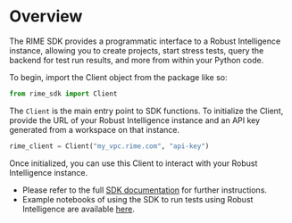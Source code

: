 # Overview

The RIME SDK provides a programmatic interface to a Robust Intelligence instance, allowing you to create projects,
start stress tests, query the backend for test run results, and more from within your Python code.

To begin, import the Client object from the package like so:
```Python
from rime_sdk import Client
```

The `Client` is the main entry point to SDK functions. To initialize the Client, provide the URL of your
Robust Intelligence instance and an API key generated from a workspace on that instance.

```Python
rime_client = Client("my_vpc.rime.com", "api-key")
```

Once initialized, you can use this Client to interact with your Robust Intelligence instance.

* Please refer to the full [SDK documentation](https://docs.rime.dev/en/latest/reference/python-sdk.html) for further instructions.
* Example notebooks of using the SDK to run tests using Robust Intelligence are available [here](https://docs.rime.dev/en/latest/documentation_home/notebooks.html).
